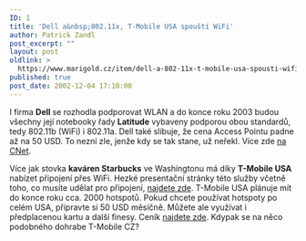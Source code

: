 ```yaml
---
ID: 1
title: 'Dell a&nbsp;802.11x, T-Mobile USA spouští WiFi'
author: Patrick Zandl
post_excerpt: ""
layout: post
oldlink: >
  https://www.marigold.cz/item/dell-a-802-11x-t-mobile-usa-spousti-wifi
published: true
post_date: 2002-12-04 17:10:00
---
```

<P>I firma <STRONG>Dell </STRONG>se rozhodla podporovat WLAN a do konce roku 2003 budou všechny její notebooky řady <STRONG>Latitude</STRONG> vybaveny podporou obou standardů, tedy 802.11b (WiFi) i 802.11a. Dell také slibuje, že cena Access Pointu padne až na 50 USD. To nezní zle, jenže kdy se tak stane, už neřekl. Více zde <A href="http://news.com.com/2100-1001-965107.html?tag=fd_top" target=_blank>na CNet</A>.</p>


<P>Více jak stovka <STRONG>kaváren Starbucks</STRONG> ve Washingtonu má díky <STRONG>T-Mobile USA</STRONG> nabízet připojení přes WiFi. Hezké presentační stránky této služby včetně toho, co musíte udělat pro připojení, <A href="http://www.starbucks.com/retail/wireless.asp" target=_blank>najdete zde</A>. T-Mobile USA plánuje mít do konce roku cca. 2000 hotspotů. Pokud chcete používat hotspoty po celém USA, připravte si 50 USD měsíčně. Můžete ale využívat i předplacenou kartu a další finesy. Ceník <A href="http://www.t-mobile.com/hotspot/services_plans.htm" target=_blank>najdete zde</A>. Kdypak se na něco podobného dohrabe T-Mobile CZ?</p>
